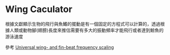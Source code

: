 # Wing Caculator

根據文獻顯示生物的飛行與魚鰭的擺動是有一個固定的方程式可以計算的，透過根據人類或動物腳(翅膀)長度來推估需要有多大的振動頻率才能飛行或者達到鯨魚的游泳速度

參考 [Universal wing- and fin-beat frequency scaling](https://journals.plos.org/plosone/article?id=10.1371%2Fjournal.pone.0303834&fbclid=IwZXh0bgNhZW0CMTEAAR07fsqESvtec4ps6WxcbS1E3fzEatVBXuGnnJh2FtdhPTNGkllu2MaH-KQ_aem_xdPmP6N3nGhq65232XwTTg)

